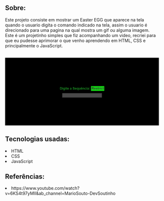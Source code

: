 ## Sobre:
<p>Este projeto consiste em mostrar um Easter EGG que aparece na tela quando o usuario digita o comando indicado na tela, assim o usuario é direcionado para uma pagina na qual mostra um gif ou alguma imagem.
Este é um projetinho simples que fiz acompanhando um video, recriei para que eu pudesse aprimorar o que venho aprendendo em HTML, CSS e principalmente o JavaScript.</p><br>
<img src="src/img/imagem-tela-inicial.png"><br>


## Tecnologias usadas:
<li>HTML</li>
<li>CSS</li>
<li>JavaScript</li>

## Referências:
<li>https://www.youtube.com/watch?v=6KS4t97yMlI&ab_channel=MarioSouto-DevSoutinho</li>
